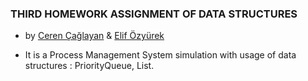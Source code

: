 ### THIRD HOMEWORK ASSIGNMENT OF DATA STRUCTURES

* by [Ceren Çağlayan](https://github.com/cerencaglayan/) & [Elif Özyürek](https://github.com/elifozyurek/)

- It is a Process Management System simulation with usage of data structures : PriorityQueue, List.